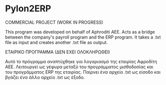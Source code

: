 # Pylon2ERP

COMMERCIAL PROJECT (WORK IN PROGRESS)

This program was developed on behalf of Aphroditi AEE. 
Acts as a bridge between the company's payroll program and the ERP program.
It takes a .txt file as input and creates another .txt file as output.


ΕΤΑΙΡΙΚΟ ΠΡΟΓΡΑΜΜΑ (ΔΕΝ ΕΧΕΙ ΟΛΟΚΛΗΡΩΘΕΙ)

Αυτό το πρόγραμμα αναπτύχθηκε για λογαριασμό της εταιρίας Αφροδίτη ΑΕΕ. 
Λειτουργεί ως γέφυρα μεταξύ του προγράμματος μισθοδοσίας και του προγράμματος ERP της εταιρίας.
Παίρνει ένα αρχείο .txt ως είσοδο και βγάζει ένα άλλο αρχείο .txt ως έξοδο.
